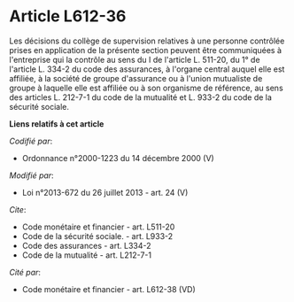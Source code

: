 # Article L612-36

Les décisions du collège de supervision relatives à une personne contrôlée prises en application de la présente section
peuvent être communiquées à l'entreprise qui la contrôle au sens du I de l'article L. 511-20, du 1° de l'article L. 334-2 du
code des assurances, à l'organe central auquel elle est affiliée, à la société de groupe d'assurance ou à l'union mutualiste
de groupe à laquelle elle est affiliée ou à son organisme de référence, au sens des articles L. 212-7-1 du code de la
mutualité et L. 933-2 du code de la sécurité sociale.

**Liens relatifs à cet article**

_Codifié par_:

  - Ordonnance n°2000-1223 du 14 décembre 2000 (V)

_Modifié par_:

  - Loi n°2013-672 du 26 juillet 2013 - art. 24 (V)

_Cite_:

  - Code monétaire et financier - art. L511-20
  - Code de la sécurité sociale. - art. L933-2
  - Code des assurances - art. L334-2
  - Code de la mutualité - art. L212-7-1

_Cité par_:

  - Code monétaire et financier - art. L612-38 (VD)
